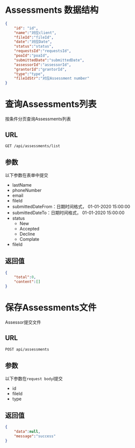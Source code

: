 # Assessments 数据结构

```json
{
    "id": "id",
    "name":"对应client",
    "fileId":"fileId",
    "date":"对应Date",
    "status":"status",
    "requestsId":"requestsId",
    "poaId":"poaId",
    "submittedDate":"submittedDate",
    "assessorId":"assessorId",
    "grantorId":"grantorId",
    "type":"type",
    "fileIdStr":"对应Assessment number"
}
```



#  查询Assessments列表 

按条件分页查询Assessments列表

##  URL

```http
GET /api/assessments/list
```

## 参数 

以下参数在表单中提交

- lastName
- phoneNumber
- email
- fileId
- submittedDateFrom：日期时间格式， 01-01-2020 15:00:00
- submittedDateTo：日期时间格式， 01-01-2020 15:00:00
- status
  - New
  - Accepted
  - Decline
  - Complate
- fileId

## 返回值

```json
{
    "total":0,
    "content":[]
}
```

# 保存Assessments文件

Assessor提交文件

## URL

```http
POST api/assessments
```

## 参数

以下参数在`request body`i提交

- id
- fileId
- type

## 返回值

```json
{
    "data":null,
    "message":"success"
}
```

